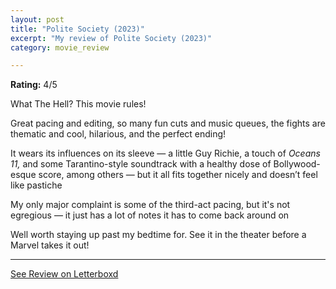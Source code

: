 ```yaml
---
layout: post
title: "Polite Society (2023)"
excerpt: "My review of Polite Society (2023)"
category: movie_review

---
```


**Rating:** 4/5

What The Hell? This movie rules!

Great pacing and editing, so many fun cuts and music queues, the fights are thematic and cool, hilarious, and the perfect ending!

It wears its influences on its sleeve — a little Guy Richie, a touch of <i>Oceans 11,</i> and some Tarantino-style soundtrack with a healthy dose of Bollywood-esque score, among others — but it all fits together nicely and doesn’t feel like pastiche

My only major complaint is some of the third-act pacing, but it's not egregious — it just has a lot of notes it has to come back around on

Well worth staying up past my bedtime for. See it in the theater before a Marvel takes it out!

<hr>

[See Review on Letterboxd](https://boxd.it/4cGlzZ)
